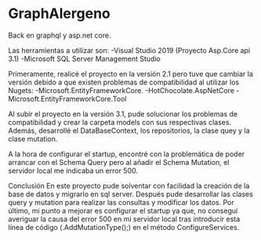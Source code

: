 # GraphAlergeno

Back en graphql y asp.net core.

Las herramientas a utilizar son:
-Visual Studio 2019 (Proyecto Asp.Core api 3.1)
-Microsoft SQL Server Management Studio

Primeramente, realicé el proyecto en la versión 2.1 pero tuve que cambiar la versión debido a que existen problemas de compatibilidad al utilizar los Nugets:
-Microsoft.EntityFrameworkCore.
-HotChocolate.AspNetCore
-Microsoft.EntityFrameworkCore.Tool

Al subir el proyecto en la versión 3.1, pude solucionar los problemas de compatibilidad y crear la carpeta models con sus respectivas clases.
Además, desarrollé el DataBaseContext, los repositorios, la clase quey y la clase mutation.

A la hora de configurar el startup, encontré con la problemática de poder arrancar con el Schema Query pero al añadir el Schema Mutation, el servidor local me indicaba un error 500.

Conclusión
En este proyecto pude solventar con facilidad la creación de la base de datos y migrarlo en sql server. Después pude desarrollar las clases query y mutation para realizar las consultas y modificar los datos.
Por último, mi punto a mejorar es configurar el startup ya que, no conseguí averiguar la causa del error 500 en mi servidor local tras introducir esta línea de código (.AddMutationType<Mutation>();) en el método ConfigureServices.
